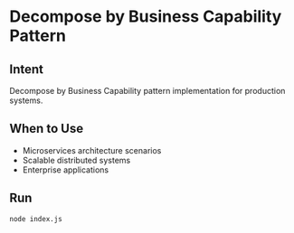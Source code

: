 # Decompose by Business Capability Pattern

## Intent
Decompose by Business Capability pattern implementation for production systems.

## When to Use
- Microservices architecture scenarios
- Scalable distributed systems
- Enterprise applications

## Run
```bash
node index.js
```
